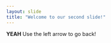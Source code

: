 ```yaml
---
layout: slide
title: "Welcome to our second slide!"
---
```

**YEAH**
Use the left arrow to go back!
